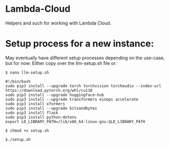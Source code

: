 # Lambda-Cloud
Helpers and such for working with Lambda Cloud.

# Setup process for a new instance:
May eventually have different setup processes depending on the use-case, but for now:
Either copy over the llm-setup.sh file or:

`$ nano llm-setup.sh`

```
#!/bin/bash
sudo pip3 install --upgrade torch torchvision torchaudio --index-url https://download.pytorch.org/whl/cu118
sudo pip3 install --upgrade huggingface-hub
sudo pip3 install --upgrade transformers einops accelerate
sudo pip3 install xformers
sudo pip3 install --upgrade bitsandbytes
sudo pip3 install flask
sudo pip3 install python-dotenv
export LD_LIBRARY_PATH=/lib/x86_64-linux-gnu:$LD_LIBRARY_PATH
```

`$ chmod +x setup.sh`


`$./setup.sh`
